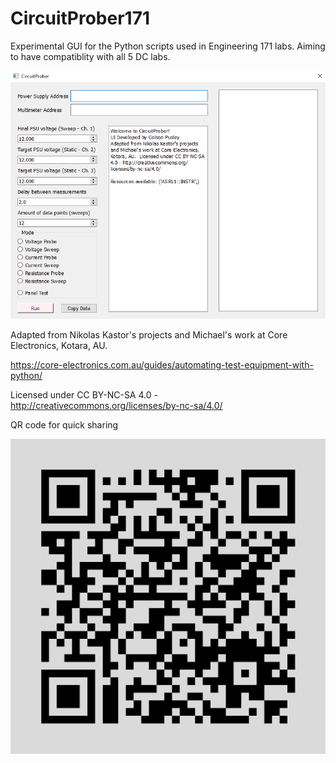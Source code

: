 # CircuitProber171
 Experimental GUI for the Python scripts used in Engineering 171 labs.  Aiming to have compatiblity with all 5 DC labs.

![example](https://github.com/SprocketTools/CircuitProber171/blob/main/sample.png?raw=true)

Adapted from Nikolas Kastor's projects and Michael's work at Core Electronics, Kotara, AU.

https://core-electronics.com.au/guides/automating-test-equipment-with-python/

Licensed under CC BY-NC-SA 4.0 - http://creativecommons.org/licenses/by-nc-sa/4.0/

QR code for quick sharing

![alt text](https://github.com/SprocketTools/CircuitProber171/blob/main/qr-code.png?raw=true)
